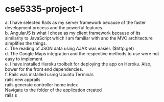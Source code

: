 # cse5335-project-1 <br />
a. I have selected Rails as my server framework because of the faster development process and the powerful features. <br />
b. AngularJS is what I chose as my client framework because of its similarity to JavaScript which I am familiar with and the MVC architecture simplifies the things. <br />
c. The reading of JSON data using AJAX was easier. ($http.get) <br />
d. The Google Maps integration and the respective methods to use were not easy to implement. <br />
e. I have installed Heroku toolbelt for deploying the app on Heroku. Also, bower for the front end dependencies. <br />
f. Rails was installed using Ubuntu Terminal.<br />
   rails new apprails <br />
   rails generate controller home index <br />
   Navigate to the folder of the application created <br />
   rails s <br />
